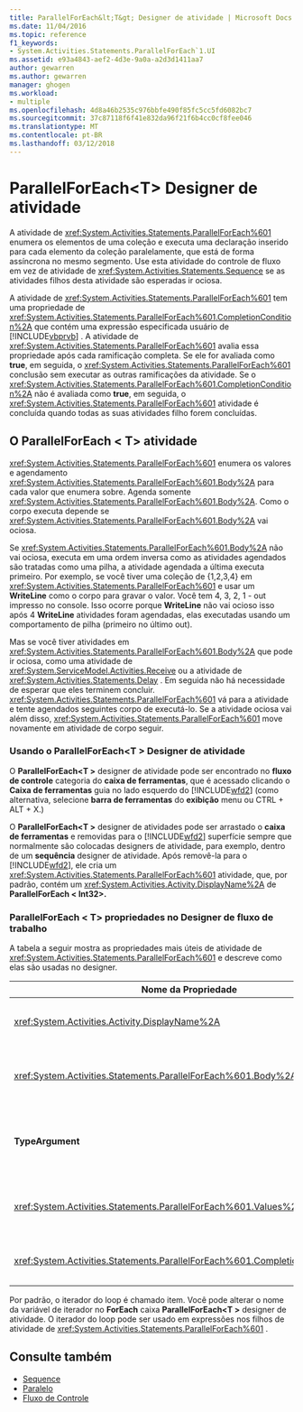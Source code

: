 ```yaml
---
title: ParallelForEach&lt;T&gt; Designer de atividade | Microsoft Docs
ms.date: 11/04/2016
ms.topic: reference
f1_keywords:
- System.Activities.Statements.ParallelForEach`1.UI
ms.assetid: e93a4843-aef2-4d3e-9a0a-a2d3d1411aa7
author: gewarren
ms.author: gewarren
manager: ghogen
ms.workload:
- multiple
ms.openlocfilehash: 4d8a46b2535c976bbfe490f85fc5cc5fd6082bc7
ms.sourcegitcommit: 37c87118f6f41e832da96f21f6b4cc0cf8fee046
ms.translationtype: MT
ms.contentlocale: pt-BR
ms.lasthandoff: 03/12/2018
---
```

# <a name="parallelforeachlttgt-activity-designer"></a>ParallelForEach&lt;T&gt; Designer de atividade
A atividade de <xref:System.Activities.Statements.ParallelForEach%601> enumera os elementos de uma coleção e executa uma declaração inserido para cada elemento da coleção paralelamente, que está de forma assíncrona no mesmo segmento. Use esta atividade do controle de fluxo em vez de atividade de <xref:System.Activities.Statements.Sequence> se as atividades filhos desta atividade são esperadas ir ociosa.

 A atividade de <xref:System.Activities.Statements.ParallelForEach%601> tem uma propriedade de <xref:System.Activities.Statements.ParallelForEach%601.CompletionCondition%2A> que contém uma expressão especificada usuário de [!INCLUDE[vbprvb](../code-quality/includes/vbprvb_md.md)] . A atividade de <xref:System.Activities.Statements.ParallelForEach%601> avalia essa propriedade após cada ramificação completa. Se ele for avaliada como **true**, em seguida, o <xref:System.Activities.Statements.ParallelForEach%601> conclusão sem executar as outras ramificações da atividade. Se o <xref:System.Activities.Statements.ParallelForEach%601.CompletionCondition%2A> não é avaliada como **true**, em seguida, o <xref:System.Activities.Statements.ParallelForEach%601> atividade é concluída quando todas as suas atividades filho forem concluídas.

## <a name="the-parallelforeacht-activity"></a>O ParallelForEach < T\> atividade
 <xref:System.Activities.Statements.ParallelForEach%601> enumera os valores e agendamento <xref:System.Activities.Statements.ParallelForEach%601.Body%2A> para cada valor que enumera sobre. Agenda somente <xref:System.Activities.Statements.ParallelForEach%601.Body%2A>. Como o corpo executa depende se <xref:System.Activities.Statements.ParallelForEach%601.Body%2A> vai ociosa.

 Se <xref:System.Activities.Statements.ParallelForEach%601.Body%2A> não vai ociosa, executa em uma ordem inversa como as atividades agendados são tratadas como uma pilha, a atividade agendada a última executa primeiro. Por exemplo, se você tiver uma coleção de {1,2,3,4} em <xref:System.Activities.Statements.ParallelForEach%601> e usar um **WriteLine** como o corpo para gravar o valor. Você tem 4, 3, 2, 1 - out impresso no console. Isso ocorre porque **WriteLine** não vai ocioso isso após 4 **WriteLine** atividades foram agendadas, elas executadas usando um comportamento de pilha (primeiro no último out).

 Mas se você tiver atividades em <xref:System.Activities.Statements.ParallelForEach%601.Body%2A> que pode ir ociosa, como uma atividade de <xref:System.ServiceModel.Activities.Receive> ou a atividade de <xref:System.Activities.Statements.Delay> . Em seguida não há necessidade de esperar que eles terminem concluir. <xref:System.Activities.Statements.ParallelForEach%601> vá para a atividade e tente agendados seguintes corpo de executá-lo. Se a atividade ociosa vai além disso, <xref:System.Activities.Statements.ParallelForEach%601> move novamente em atividade de corpo seguir.

### <a name="using-the-parallelforeacht-activity-designer"></a>Usando o ParallelForEach\<T > Designer de atividade
 O **ParallelForEach\<T >** designer de atividade pode ser encontrado no **fluxo de controle** categoria do **caixa de ferramentas**, que é acessado clicando o  **Caixa de ferramentas** guia no lado esquerdo do [!INCLUDE[wfd2](../workflow-designer/includes/wfd2_md.md)] (como alternativa, selecione **barra de ferramentas** do **exibição** menu ou CTRL + ALT + X.)

 O **ParallelForEach\<T >** designer de atividades pode ser arrastado o **caixa de ferramentas** e removidas para o [!INCLUDE[wfd2](../workflow-designer/includes/wfd2_md.md)] superfície sempre que normalmente são colocadas designers de atividade, para exemplo, dentro de um **sequência** designer de atividade. Após removê-la para o [!INCLUDE[wfd2](../workflow-designer/includes/wfd2_md.md)], ele cria um <xref:System.Activities.Statements.ParallelForEach%601> atividade, que, por padrão, contém um <xref:System.Activities.Activity.DisplayName%2A> de **ParallelForEach < Int32\>.**

### <a name="parallelforeacht-properties-in-the-workflow-designer"></a>ParallelForEach < T\> propriedades no Designer de fluxo de trabalho
 A tabela a seguir mostra as propriedades mais úteis de atividade de <xref:System.Activities.Statements.ParallelForEach%601> e descreve como elas são usadas no designer.

|Nome da Propriedade|Necessária|Uso|
|-------------------|--------------|-----------|
|<xref:System.Activities.Activity.DisplayName%2A>|False|Especifica o nome amigável para exibição do designer de atividade no cabeçalho. O valor padrão é **ParallelForEach\<Int32 >**. O valor pode ser editado no opcionalmente o **propriedades** grade ou diretamente no cabeçalho de designer de atividade.|
|<xref:System.Activities.Statements.ParallelForEach%601.Body%2A>|False|A atividade a executar para cada item na coleção. Para adicionar o <xref:System.Activities.Statements.ParallelForEach%601.Body%2A> atividade, remover uma atividade da caixa de ferramentas para a **corpo** caixa o **ParallelForEach\<T >** designer de atividade com o texto da dica "Descartar atividade aqui".|
|**TypeArgument**|verdadeiro|O tipo dos itens a <xref:System.Activities.Statements.ParallelForEach%601.Values%2A> coleção especificada pelo parâmetro genérico *T*. Por padrão, **TypeArgument** é definido como **Int32**. Para alterar o tipo T no **ParallelForEach < T\>**  designer de atividade, alterar o valor da **TypeArgument** caixa de combinação na grade de propriedades.|
|<xref:System.Activities.Statements.ParallelForEach%601.Values%2A>|verdadeiro|A coleção de itens para iterar. Para definir o <xref:System.Activities.Statements.ParallelForEach%601.Values%2A>, digite um [!INCLUDE[vbprvb](../code-quality/includes/vbprvb_md.md)] expressão no **valores** caixa o **ForEach < T\>**  designer de atividade na caixa com o texto da dica "Inserir uma expressão do VB" ou no **Valores** caixa o **propriedades** janela.|
|<xref:System.Activities.Statements.ParallelForEach%601.CompletionCondition%2A>||Avaliado após cada iteração completa. Se avalia para retificar, então o agendada durante iterações é cancelado. Se esta propriedade não for definida, todas as instruções agendados executam até a conclusão.|

 Por padrão, o iterador do loop é chamado item. Você pode alterar o nome da variável de iterador no **ForEach** caixa **ParallelForEach\<T >** designer de atividade. O iterador do loop pode ser usado em expressões nos filhos de atividade de <xref:System.Activities.Statements.ParallelForEach%601> .

## <a name="see-also"></a>Consulte também

- [Sequence](../workflow-designer/sequence-activity-designer.md)
- [Paralelo](../workflow-designer/parallel-activity-designer.md)
- [Fluxo de Controle](../workflow-designer/control-flow-activity-designers.md)